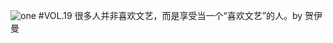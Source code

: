 ![one](http://image.wufazhuce.com/FlD0evBApFIcEW7EJww7M55zGwix)
#VOL.19
很多人并非喜欢文艺，而是享受当一个“喜欢文艺”的人。by 贺伊曼